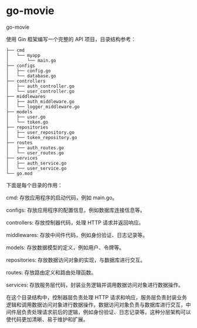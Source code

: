 # go-movie
go-movie

使用 Gin 框架编写一个完整的 API 项目，目录结构参考：
```
├── cmd
│   └── myapp
│       └── main.go
├── configs
│   ├── config.go
│   └── database.go
├── controllers
│   ├── auth_controller.go
│   └── user_controller.go
├── middlewares
│   ├── auth_middleware.go
│   └── logger_middleware.go
├── models
│   ├── user.go
│   └── token.go
├── repositories
│   ├── user_repository.go
│   └── token_repository.go
├── routes
│   ├── auth_routes.go
│   └── user_routes.go
├── services
│   ├── auth_service.go
│   └── user_service.go
└── go.mod
```
下面是每个目录的作用：

cmd: 存放应用程序的启动代码，例如 main.go。

configs: 存放应用程序的配置信息，例如数据库连接信息等。

controllers: 存放控制器代码，处理 HTTP 请求并返回响应。

middlewares: 存放中间件代码，例如身份验证、日志记录等。

models: 存放数据模型的定义，例如用户、令牌等。

repositories: 存放数据访问对象的实现，与数据库进行交互。

routes: 存放路由定义和路由处理函数。

services: 存放服务层代码，封装业务逻辑并调用数据访问对象进行数据操作。

在这个目录结构中，控制器层负责处理 HTTP 请求和响应，服务层负责封装业务逻辑和调用数据访问对象进行数据操作，数据访问对象负责与数据库进行交互，中间件层负责处理请求前后的逻辑，例如身份验证、日志记录等。这种分层架构可以使代码更加清晰、易于维护和扩展。